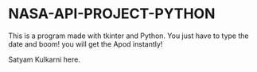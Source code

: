 # NASA-API-PROJECT-PYTHON
This is a program made with tkinter and Python. You just have to type the date and boom! you will get the Apod instantly!

Satyam Kulkarni here.
